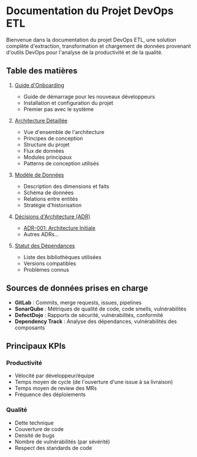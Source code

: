 # Documentation du Projet DevOps ETL

Bienvenue dans la documentation du projet DevOps ETL, une solution complète d'extraction, transformation et chargement de données provenant d'outils DevOps pour l'analyse de la productivité et de la qualité.

## Table des matières

1. [Guide d'Onboarding](01_ONBOARDING.md)
   - Guide de démarrage pour les nouveaux développeurs
   - Installation et configuration du projet
   - Premier pas avec le système

2. [Architecture Détaillée](02_ARCHITECTURE.md)
   - Vue d'ensemble de l'architecture
   - Principes de conception
   - Structure du projet
   - Flux de données
   - Modules principaux
   - Patterns de conception utilisés

3. [Modèle de Données](03_DATA_MODEL.md)
   - Description des dimensions et faits
   - Schéma de données
   - Relations entre entités
   - Stratégie d'historisation

4. [Décisions d'Architecture (ADR)](04_ADR/001_initial_architecture.md)
   - [ADR-001: Architecture Initiale](04_ADR/001_initial_architecture.md)
   - Autres ADRs...

5. [Statut des Dépendances](DEPENDENCIES_STATUS.md)
   - Liste des bibliothèques utilisées
   - Versions compatibles
   - Problèmes connus

## Sources de données prises en charge

- **GitLab** : Commits, merge requests, issues, pipelines
- **SonarQube** : Métriques de qualité de code, code smells, vulnérabilités
- **DefectDojo** : Rapports de sécurité, vulnérabilités, conformité
- **Dependency Track** : Analyse des dépendances, vulnérabilités des composants

## Principaux KPIs

### Productivité
- Vélocité par développeur/équipe
- Temps moyen de cycle (de l'ouverture d'une issue à sa livraison)
- Temps moyen de review des MRs
- Fréquence des déploiements

### Qualité
- Dette technique
- Couverture de code
- Densité de bugs
- Nombre de vulnérabilités (par sévérité)
- Respect des standards de code

